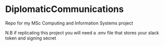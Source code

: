 # DiplomaticCommunications
Repo for my MSc Computing and Information Systems project

N.B if replicating this project you will need a .env file that stores your slack token and signing secret
